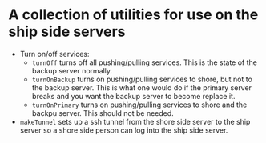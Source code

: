 # A collection of utilities for use on the ship side servers
- Turn on/off services:
  - `turnOff` turns off all pushing/pulling services. This is the state of the backup server normally.
  - `turnOnBackup` turns on pushing/pulling services to shore, but not to the backup server. This is what one would do if the primary server breaks and you want the backup server to become replace it.
  - `turnOnPrimary` turns on pushing/pulling services to shore and the backpu server. This should not be needed.
- `makeTunnel` sets up a ssh tunnel from the shore side server to the ship server so a shore side person can log into the ship side server.

